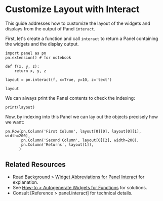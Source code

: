 # Customize Layout with Interact

This guide addresses how to customize the layout of the widgets and displays from the output of Panel `interact`.

First, let's create a function and call `interact` to return a Panel containing the widgets and the display output.

```{pyodide}
import panel as pn
pn.extension() # for notebook

def f(x, y, z):
    return x, y, z

layout = pn.interact(f, x=True, y=10, z='text')

layout
```

We can always print the Panel contents to check the indexing:

```{pyodide}
print(layout)
```

Now, by indexing into this Panel we can lay out the objects precisely how we want:

```{pyodide}
pn.Row(pn.Column('First Column', layout[0][0], layout[0][1], width=200),
       pn.Column('Second Column', layout[0][2], width=200),
       pn.Column('Returns', layout[1]),
      )
```



## Related Resources

- Read [Background > Widget Abbreviations for Panel Interact](../../background/interact/interact_abbreviations.md) for explanation.
- See [How-to > Autogenerate Widgets for Functions](../interact/index.md) for solutions.
- Consult [Reference > panel.interact] for technical details.
